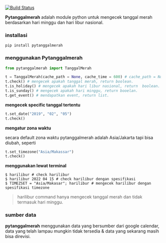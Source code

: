 [![Build Status](https://travis-ci.org/guangrei/pytanggalmerah.svg?branch=master)](https://travis-ci.org/guangrei/pytanggalmerah)

**Pytanggalmerah** adalah module python untuk mengecek tanggal merah berdasarkan hari minggu dan hari libur nasional.

### installasi

```
pip install pytanggalmerah
```

### menggunakan Pytanggalmerah

``` python
from pytanggalmerah import TanggalMerah

t = TanggalMerah(cache_path = None, cache_time = 600) # cache_path = None berarti directory cache automatis
t.check() # mengecek apakah tanggal merah, return boolean.
t.is_holiday() # mengecek apakah hari libur nasional, return  boolean.
t.is_sunday() # mengecek apakah hari minggu, return booelan.
t.get_event() # mendapatkan event, return list.

```
 **mengecek specific tanggal tertentu** 

``` python
t.set_date("2019", "02", "05")
t.check()
```
 **mengatur zona waktu** 

secara default zona waktu pytanggalmerah adalah Asia/Jakarta tapi bisa diubah, seperti

``` python
t.set_timezone("Asia/Makassar")
t.check()
```
 **menggunakan lewat terminal**


```
$ harilibur # check harilibur
$ harilibur 2022 04 15 # check harilibur dengan spesifikasi
$ TIMEZSET = "Asia/Makasar"; harilibur # mengecek harilibur dengan spesifikasi timezone

```

> harilibur command hanya mengecek tanggal merah dan tidak termasuk hari minggu.
### sumber data

**pytanggalmerah** menggunakan data yang bersumber dari google calendar, data yang telah lampau mungkin tidak tersedia & data yang sekarang masih bisa direvisi.